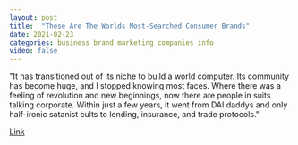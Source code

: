 ```yaml
---
layout: post
title:  "These Are The Worlds Most-Searched Consumer Brands"
date: 2021-02-23
categories: business brand marketing companies info
video: false
---
```


"It has transitioned out of its niche to build a world computer. Its community has become huge, and I stopped knowing most faces. Where there was a feeling of revolution and new beginnings, now there are people in suits talking corporate. Within just a few years, it went from DAI daddys and only half-ironic satanist cults to lending, insurance, and trade protocols."


[Link](//www.zerohedge.com/geopolitical/these-are-worlds-most-searched-consumer-brands)
